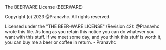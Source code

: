 The BEERWARE License (BEERWARE)

Copyright (c) 2023 @Pranavhc. All rights reserved.

Licensed under the "THE BEER-WARE LICENSE" (Revision 42):
@Pranavhc wrote this file. As long as you retain this notice you
can do whatever you want with this stuff. If we meet some day, and you think
this stuff is worth it, you can buy me a beer or coffee in return.  - Pranavhc
